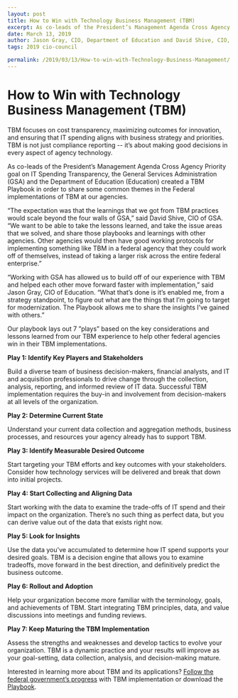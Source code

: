 ```yaml
---
layout: post
title: How to Win with Technology Business Management (TBM)
excerpt: As co-leads of the President’s Management Agenda Cross Agency Priority goal on IT Spending Transparency, the General Services Administration (GSA) and the Department of Education (Education) created a TBM Playbook in order to share some common themes in the Federal implementations of TBM at our agencies.
date: March 13, 2019
author: Jason Gray, CIO, Department of Education and David Shive, CIO, General Services Administration
tags: 2019 cio-council

permalink: /2019/03/13/How-to-win-with-Technology-Business-Management/
---
```

# How to Win with Technology Business Management (TBM)

TBM focuses on cost transparency, maximizing outcomes for innovation, and ensuring that IT spending aligns with business strategy and priorities. TBM is not just compliance reporting -- it’s about making good decisions in every aspect of agency technology.

As co-leads of the President’s Management Agenda Cross Agency Priority goal on IT Spending Transparency, the General Services Administration (GSA) and the Department of Education (Education) created a TBM Playbook in order to share some common themes in the Federal implementations of TBM at our agencies.

“The expectation was that the learnings that we got from TBM practices would scale beyond the four walls of GSA,” said David Shive, CIO of GSA. “We want to be able to take the lessons learned, and take the issue areas that we solved, and share those playbooks and learnings with other agencies. Other agencies would then have good working protocols for implementing something like TBM in a federal agency that they could work off of themselves, instead of taking a larger risk across the entire federal enterprise.”

“Working with GSA has allowed us to build off of our experience with TBM and helped each other move forward faster with implementation,” said Jason Gray, CIO of Education. “What that’s done is it’s enabled me, from a strategy standpoint, to figure out what are the things that I’m going to target for modernization. The Playbook allows me to share the insights I’ve gained with others.”

Our playbook lays out 7 ”plays” based on the key considerations and lessons learned from our TBM experience to help other federal agencies win in their TBM implementations.

**Play 1: Identify Key Players and Stakeholders**

Build a diverse team of business decision-makers, financial analysts, and IT and acquisition professionals to drive change through the collection, analysis, reporting, and informed review of IT data. Successful TBM implementation requires the buy-in and involvement from decision-makers at all levels of the organization.

**Play 2: Determine Current State**

Understand your current data collection and aggregation methods, business processes, and resources your agency already has to support TBM.

**Play 3: Identify Measurable Desired Outcome**

Start targeting your TBM efforts and key outcomes with your stakeholders. Consider how technology services will be delivered and break that down into initial projects.

**Play 4: Start Collecting and Aligning Data**

Start working with the data to examine the trade-offs of IT spend and their impact on the organization. There’s no such thing as perfect data, but you can derive value out of the data that exists right now.

**Play 5: Look for Insights**

Use the data you've accumulated to determine how IT spend supports your desired goals. TBM is a decision engine that allows you to examine tradeoffs, move forward in the best direction, and definitively predict the business outcome.

**Play 6: Rollout and Adoption**

Help your organization become more familiar with the terminology, goals, and achievements of TBM. Start integrating TBM principles, data, and value discussions into meetings and funding reviews.

**Play 7: Keep Maturing the TBM Implementation**

Assess the strengths and weaknesses and develop tactics to evolve your organization. TBM is a dynamic practice and your results will improve as your goal-setting, data collection, analysis, and decision-making mature.

Interested in learning more about TBM and its applications? [Follow the federal government’s progress](https://trumpadministration.archives.performance.gov/CAP/tbm/) with TBM implementation or download the [Playbook](https://tech.gsa.gov/playbooks/tbm/).
